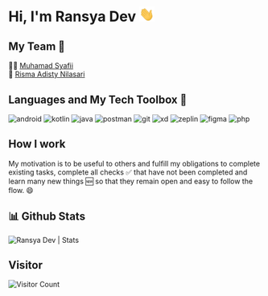 # Hi, I'm Ransya Dev <img src="https://github.com/muhamadsyafii/muhamadsyafii/blob/master/gif/Hi.gif?raw=true" width="30px">
 
## My Team 🤘
🙋‍♂️ <a href="https://github.com/muhamadsyafii" target="_blank">Muhamad Syafii</a> <br/>
🧕 <a href="https://github.com/rismaadisty" target="_blank">Risma Adisty Nilasari</a>

## Languages and My Tech Toolbox 🧰 

<p align="left">
<img src="https://uxwing.com/wp-content/themes/uxwing/download/10-brands-and-social-media/android-studio.svg" alt="android" width="40" height="40"/>
<img src="https://www.vectorlogo.zone/logos/kotlinlang/kotlinlang-icon.svg" alt="kotlin" height="40"/> 
<img src="https://www.vectorlogo.zone/logos/java/java-icon.svg" alt="java" height="40"/> 
<img src="https://www.vectorlogo.zone/logos/getpostman/getpostman-icon.svg" alt="postman" width="40" height="40"/> 
<img src="https://www.vectorlogo.zone/logos/git-scm/git-scm-icon.svg" alt="git" width="40" height="40"/> 
<img src="https://cdn.worldvectorlogo.com/logos/adobe-xd-1.svg" alt="xd" width="40" height="40"/>
<img src="https://www.vectorlogo.zone/logos/zeplinio/zeplinio-icon.svg" alt="zeplin" width="40" height="40"/>
<img src="https://www.vectorlogo.zone/logos/figma/figma-icon.svg" alt="figma" width="40" height="40"/>
 <img src="https://www.vectorlogo.zone/logos/php/php-ar21.svg" alt="php" height="40"/> 
</p>


## How I work

My motivation is to be useful to others and fulfill my obligations to complete existing tasks, complete all checks ✅ that have not been completed and learn many new things 🆕 so that they remain open and easy to follow the flow. 😄

<!-- ## Current activity 👨‍💻
- 📖 I’m currently learning Android;
- 🤔 My interests are with Android Developer;
- 💼 I’m a Bachelor's degree in Software Engineering;
- 💬 Ask me about anything, I am happy to help;
- 📫 Please email via muhamadsyafii4@gmail.com to reach me. -->


## 📊 Github Stats
<p align="left"> <img src="https://github-readme-stats.vercel.app/api?username=ransyadev&show_icons=true&theme=graywhite" alt="Ransya Dev | Stats" />


## Visitor
 ![Visitor Count](https://profile-counter.glitch.me/{ransyadev}/count.svg)
 
 
<!-- [twitter]: https://twitter.com/fii_upl
[linkedin]: https://www.linkedin.com/in/muhamadsyafii4
[Instagram]: https://www.instagram.com/fii.upl -->
